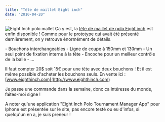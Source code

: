 ```yaml
---
title: "Tête de maillet Eight inch"
date: "2010-04-20"
---
```


![](/uploads/eightinchmallet.jpg "Eight Inch polo mallet") Ça y est, la [tête de maillet de polo Eight inch](http://www.eighthinch.com/polo.html) est enfin disponible ! Comme pour le prototype qui avait été présenté dernièrement, on y retrouve énormément de détails.

\- Bouchons interchangeables - Ligne de coupe à 150mm et 130mm - Un seul point de fixation interne à la tête - Encoche pour un meilleur contrôle de la balle - ...

Il faut compter 20$ soit 15€ pour une tête avec deux bouchons ! Et il est même possible d'acheter les bouchons seuls. En vente ici : [www.eighthinch.com](http://www.eighthinch.com)

Je passe une commande dans la semaine, donc ca intéresse du monde, faites-moi signe !

A noter qu'une application "Eight Inch Polo Tournament Manager App" pour Iphone est présentée sur le site, pas encore testé ou eu d'infos, si quelqu'un en a, je suis preneur !
